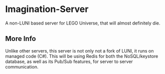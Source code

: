 # Imagination-Server
A non-LUNI based server for LEGO Universe, that will almost definitely die.

## More Info
Unlike other servers, this server is not only not a fork of LUNI, it runs on managed code (C#). This will be using Redis for both the NoSQL/keystore database, as well as its Pub/Sub features, for server to server communication.
